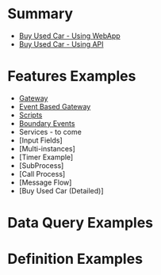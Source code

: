 # Summary
- [Buy Used Car - Using WebApp ](./examples/BuyCar-Web.md)
- [Buy Used Car - Using API](./examples/BuyCar-Server.md)


# Features Examples

- [Gateway](./examples/gateWay.md)
- [Event Based Gateway ](./examples/gateWay.md)
- [Scripts](./examples/scripts.md)
- [Boundary Events](./examples/boundary-events.md)
- Services - to come
- [Input Fields]
- [Multi-instances]
- [Timer Example]
- [SubProcess]
- [Call Process]
- [Message Flow]
- [Buy Used Car (Detailed)]

# Data Query Examples

# Definition Examples

